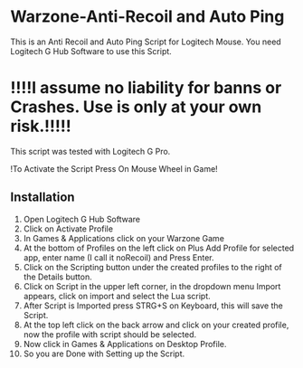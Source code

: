 # Warzone-Anti-Recoil and Auto Ping
This is an Anti Recoil and Auto Ping Script for Logitech Mouse.
You need Logitech G Hub Software to use this Script.

# !!!!I assume no liability for banns or Crashes. Use is only at your own risk.!!!!!
This script was tested with Logitech G Pro.

!To Activate the Script Press On Mouse Wheel in Game!

## Installation

1. Open Logitech G Hub Software
2. Click on Activate Profile 
3. In Games & Applications click on your Warzone Game
4. At the bottom of Profiles on the left click on Plus Add Profile for selected app, enter name (I call it noRecoil) and Press Enter.
5. Click on the Scripting button under the created profiles to the right of the Details button.
6. Click on Script in the upper left corner, in the dropdown menu Import appears, click on import and select the Lua script. 
7. After Script is Imported press STRG+S on Keyboard, this will save the Script.
8. At the top left click on the back arrow and click on your created profile, now the profile with script should be selected.
9. Now click in Games & Applications on Desktop Profile.
10. So you are Done with Setting up the Script.
